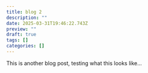 ```yaml
---
title: blog 2
description: ""
date: 2025-03-31T19:46:22.743Z
preview: ""
draft: true
tags: []
categories: []
---
```



This is another blog post, testing what this looks like...